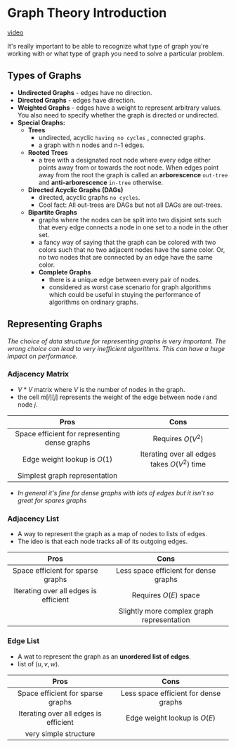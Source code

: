 # Graph Theory Introduction

[video](https://youtu.be/eQA-m22wjTQ)

It's really important to be able to recognize what type of graph you're working with or what type of graph you need to solve a particular problem.

## Types of Graphs

- **Undirected Graphs** - edges have no direction.
- **Directed Graphs** - edges have direction.
- **Weighted Graphs** - edges have a weight to represent arbitrary values. You also need to specify whether the graph is directed or undirected.
- **Special Graphs:**
  - **Trees**
    - undirected, acyclic `having no cycles` , connected graphs.
    - a graph with n nodes and n-1 edges.
  - **Rooted Trees**
    - a tree with a designated root node where every edge either points away from or towards the root node. When edges point away from the root the graph is called an **arborescence** `out-tree` and **anti-arborescence** `in-tree` otherwise.
  - **Directed Acyclic Graphs (DAGs)**
    - directed, acyclic graphs `no cycles`.
    - Cool fact: All out-trees are DAGs but not all DAGs are out-trees.
  - **Bipartite Graphs**
    - graphs where the nodes can be split into two disjoint sets such that every edge connects a node in one set to a node in the other set.
    - a fancy way of saying that the graph can be colored with two colors such that no two adjacent nodes have the same color. Or, no two nodes that are connected by an edge have the same color.
    - **Complete Graphs**
      - there is a unique edge between every pair of nodes.
      - considered as worst case scenario for graph algorithms which could be useful in stuying the performance of algorithms on ordinary graphs.

## Representing Graphs

*The choice of data structure for representing graphs is very important. The wrong choice can lead to very inefficient algorithms. This can have a huge impact on performance.*

### Adjacency Matrix

- $V*V$ matrix where $V$ is the number of nodes in the graph.
- the cell $m[i][j]$ represents the weight of the edge between node $i$ and node $j$.

| Pros | Cons |
| :--: | :--: |
| Space efficient for representing dense graphs | Requires $O(V^2)$ |
| Edge weight lookup is $O(1)$ | Iterating over all edges takes $O(V^2)$ time |
| Simplest graph representation

- *In general it's fine for dense graphs with lots of edges but it isn't so great for spares graphs*

### Adjacency List

- A way to represent the graph as a map of nodes to lists of edges.
- The ideo is that each node tracks all of its outgoing edges.

| Pros | Cons |
| :--: | :--: |
| Space efficient for sparse graphs | Less space efficient for dense graphs |
| Iterating over all edges is efficient | Requires $O(E)$ space |
| | Slightly more complex graph representation |

### Edge List

- A wat to represent the graph as an **unordered list of edges**.
- list of $(u,v,w)$.

| Pros | Cons |
| :--: | :--: |
| Space efficient for sparse graphs | Less space efficient for dense graphs |
| Iterating over all edges is efficient | Edge weight lookup is $O(E)$ |
| very simple structure | |
